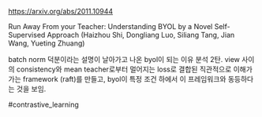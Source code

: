 https://arxiv.org/abs/2011.10944

Run Away From your Teacher: Understanding BYOL by a Novel
  Self-Supervised Approach (Haizhou Shi, Dongliang Luo, Siliang Tang, Jian Wang, Yueting Zhuang)

batch norm 덕분이라는 설명이 날아가고 나온 byol이 되는 이유 분석 2탄. view 사이의 consistency와 mean teacher로부터 멀어지는 loss로 결합된 직관적으로 이해가 가는 framework (raft)를 만들고, byol이 특정 조건 하에서 이 프레임워크와 동등하다는 것을 보임.

#contrastive_learning 